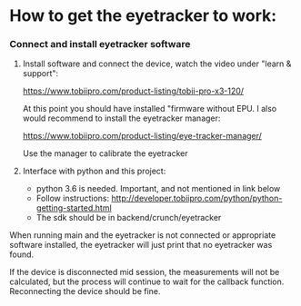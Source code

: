 # How to get the eyetracker to work:

### Connect and install eyetracker software
1. Install software and connect the device, watch the video under "learn & support":

    https://www.tobiipro.com/product-listing/tobii-pro-x3-120/

    At this point you should have installed "firmware without EPU. I also would recommend to install the eyetracker manager:

    https://www.tobiipro.com/product-listing/eye-tracker-manager/

    Use the manager to calibrate the eyetracker

2. Interface with python and this project:
    * python 3.6 is needed. Important, and not mentioned in link below
    * Follow instructions: http://developer.tobiipro.com/python/python-getting-started.html
    * The sdk should be in backend/crunch/eyetracker

When running main and the eyetracker is not connected or appropriate software installed, the eyetracker will just print
 that no eyetracker was found.
 
 If the device is disconnected mid session, the measurements will not be calculated, but the process will continue to
 wait for the callback function. Reconnecting the device should be fine.
